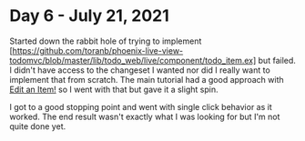 # Day 6 - July 21, 2021

Started down the rabbit hole of trying to implement [https://github.com/toranb/phoenix-live-view-todomvc/blob/master/lib/todo_web/live/component/todo_item.ex] but failed. I didn't have access to the changeset I wanted nor did I really want to implement that from scratch. The main tutorial had a good approach with [Edit an Item!](https://github.com/dwyl/phoenix-todo-list-tutorial#8-edit-an-item) so I went with that but gave it a slight spin.

I got to a good stopping point and went with single click behavior as it worked. The end result wasn't exactly what I was looking for but I'm not quite done yet.
